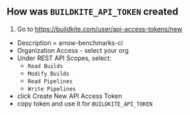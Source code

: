 ## How was `BUILDKITE_API_TOKEN` created

1. Go to https://buildkite.com/user/api-access-tokens/new
- Description = arrow-benchmarks-ci
- Organization Access - select your org
- Under REST API Scopes, select:
    - `Read Builds`
    - `Modify Builds`
    - `Read Pipelines`
    - `Write Pipelines`
- click Create New API Access Token
- copy token and use it for `BUILDKITE_API_TOKEN`

